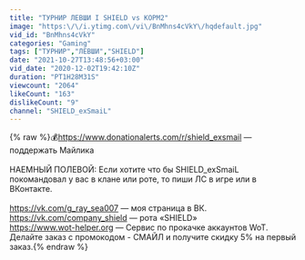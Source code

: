 ```yaml
---
title: "ТУРНИР ЛЕВШИ I SHIELD vs KOPM2"
image: "https:\/\/i.ytimg.com\/vi\/BnMhns4cVkY\/hqdefault.jpg"
vid_id: "BnMhns4cVkY"
categories: "Gaming"
tags: ["ТУРНИР","ЛЕВШИ","SHIELD"]
date: "2021-10-27T13:48:56+03:00"
vid_date: "2020-12-02T19:42:10Z"
duration: "PT1H28M31S"
viewcount: "2064"
likeCount: "163"
dislikeCount: "9"
channel: "SHIELD_exSmaiL"
---
```

{% raw %}💰<a rel="nofollow" target="blank" href="https://www.donationalerts.com/r/shield_exsmail">https://www.donationalerts.com/r/shield_exsmail</a> — поддержать Майлика <br /><br />НАЕМНЫЙ ПОЛЕВОЙ: Если хотите что бы SHIELD_exSmaiL покомандовал у вас в клане или роте, то пиши ЛС в игре или в ВКонтакте.<br /><br /><a rel="nofollow" target="blank" href="https://vk.com/g_ray_sea007">https://vk.com/g_ray_sea007</a> — моя страница в ВК.<br /><a rel="nofollow" target="blank" href="https://vk.com/company_shield">https://vk.com/company_shield</a> — рота «SHIELD»<br /><a rel="nofollow" target="blank" href="https://www.wot-helper.org">https://www.wot-helper.org</a> — Сервис по прокачке аккаунтов WoT. Делайте заказ с промокодом - СМАЙЛ и получите скидку 5% на первый заказ.{% endraw %}

